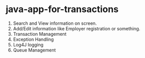 # java-app-for-transactions

1. Search and View information on screen.
2. Add/Edit information like Employer registration or something.
3. Transaction Management
4. Exception Handling
5. Log4J logging
6. Queue Management

